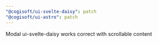 ```yaml
---
"@cogisoft/ui-svelte-daisy": patch
"@cogisoft/ui-astro": patch
---
```


Modal ui-svelte-daisy works correct with scrollable content
